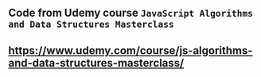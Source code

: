 ## Code from Udemy course `JavaScript Algorithms and Data Structures Masterclass`

## https://www.udemy.com/course/js-algorithms-and-data-structures-masterclass/
